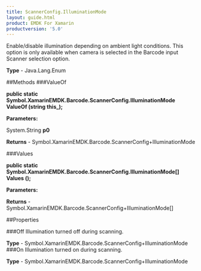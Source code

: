 ```yaml
---
title: ScannerConfig.IlluminationMode
layout: guide.html
product: EMDK For Xamarin 
productversion: '5.0' 
---
```

Enable/disable illumination depending on ambient light conditions. This option is only available when camera is selected in the Barcode input Scanner selection option.

**Type** - Java.Lang.Enum

##Methods
###ValueOf

**public static Symbol.XamarinEMDK.Barcode.ScannerConfig.IlluminationMode ValueOf (string this_);**


        

**Parameters:**

System.String **p0** 

**Returns** - Symbol.XamarinEMDK.Barcode.ScannerConfig+IlluminationMode

###Values

**public static Symbol.XamarinEMDK.Barcode.ScannerConfig.IlluminationMode[] Values ();**


        

**Parameters:**

**Returns** - Symbol.XamarinEMDK.Barcode.ScannerConfig+IlluminationMode[]

##Properties

###Off
Illumination turned off during scanning.

**Type** - Symbol.XamarinEMDK.Barcode.ScannerConfig+IlluminationMode
###On
Illumination turned on during scanning.

**Type** - Symbol.XamarinEMDK.Barcode.ScannerConfig+IlluminationMode
